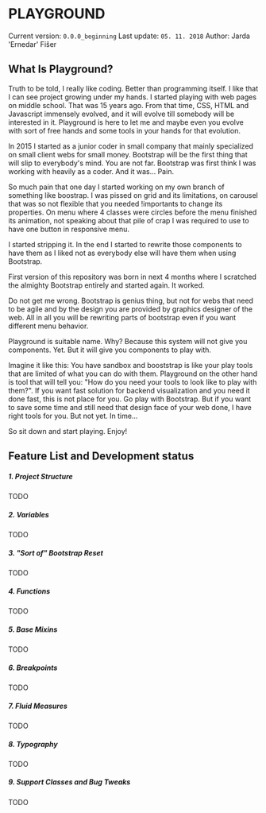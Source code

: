 # PLAYGROUND
Current version: `0.0.0_beginning`
Last update: `05. 11. 2018`
Author: Jarda 'Ernedar' Fišer

## What Is Playground?
Truth to be told, I really like coding. Better than programming itself. I like that I can see project growing under my hands. I started playing with web pages on middle school. That was 15 years ago. From that time, CSS, HTML and Javascript immensely evolved, and it will evolve till somebody will be interested in it. Playground is here to let me and maybe even you evolve with sort of free hands and some tools in your hands for that evolution.

In 2015 I started as a junior coder in small company that mainly specialized on small client webs for small money. Bootstrap will be the first thing that will slip to everybody's mind. You are not far. Bootstrap was first think I was working with heavily as a coder. And it was... Pain. 

So much pain that one day I started working on my own branch of something like boostrap. I was pissed on grid and its limitations, on carousel that was so not flexible that you needed !importants to change its properties. On menu where 4 classes were circles before the menu finished its animation, not speaking about that pile of crap I was required to use to have one button in responsive menu.

I started stripping it. In the end I started to rewrite those components to have them as I liked not as everybody else will have them when using Bootstrap.

First version of this repository was born in next 4 months where I scratched the almighty Bootstrap entirely and started again. It worked.

Do not get me wrong. Bootstrap is genius thing, but not for webs that need to be agile and by the design you are provided by graphics designer of the web. All in all you will be rewriting parts of bootstrap even if you want different menu behavior.

Playground is suitable name. Why? Because this system will not give you components. Yet. But it will give you components to play with.

Imagine it like this: You have sandbox and booststrap is like your play tools that are limited of what you can do with them. Playground on the other hand is tool that will tell you: "How do you need your tools to look like to play with them?".
If you want fast solution for backend visualization and you need it done fast, this is not place for you. Go play with Bootstrap. But if you want to save some time and still need that design face of your web done, I have right tools for you. But not yet. In time...

So sit down and start playing. Enjoy!

## Feature List and Development status
##### 1. Project Structure
TODO
##### 2. Variables
TODO
##### 3. "Sort of" Bootstrap Reset
TODO
##### 4. Functions
TODO
##### 5. Base Mixins
TODO
##### 6. Breakpoints
TODO
##### 7. Fluid Measures
TODO
##### 8. Typography
TODO
##### 9. Support Classes and Bug Tweaks
TODO